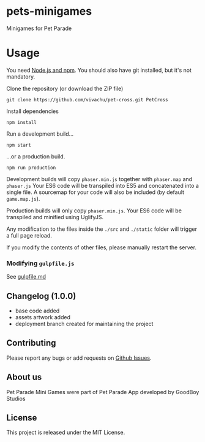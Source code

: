 # pets-minigames
Minigames for Pet Parade

# Usage

You need [Node.js and npm](https://nodejs.org/). You should also have git installed, but it's not mandatory.

Clone the repository (or download the ZIP file)

`git clone https://github.com/vivachu/pet-cross.git PetCross`

Install dependencies

`npm install`

Run a development build...

`npm start`

...or a production build.

`npm run production`

Development builds will copy `phaser.min.js` together with `phaser.map` and `phaser.js`
Your ES6 code will be transpiled into ES5 and concatenated into a single file.
A sourcemap for your code will also be included (by default `game.map.js`).

Production builds will only copy `phaser.min.js`. Your ES6 code will be transpiled and
minified using UglifyJS.

Any modification to the files inside the `./src` and `./static` folder will trigger a full page reload.

If you modify the contents of other files, please manually restart the server.

### Modifying `gulpfile.js`

See [gulpfile.md](https://github.com/vivachu/pets-minigames/gulpfile.md)

## Changelog (1.0.0)

* base code added
* assets artwork added
* deployment branch created for maintaining the project 

## Contributing

Please report any bugs or add requests on [Github Issues](https://github.com/vivachu/pets-minigames/issues).

## About us

Pet Parade Mini Games were part of Pet Parade App developed by GoodBoy Studios 


## License

This project is released under the MIT License.